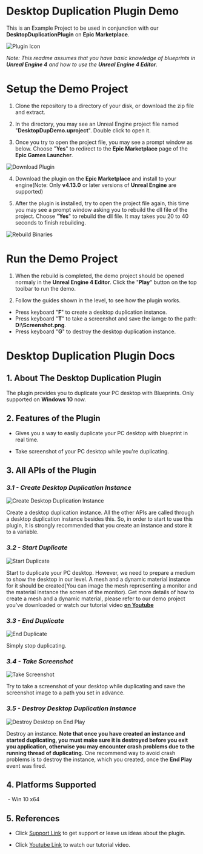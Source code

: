 # Desktop Duplication Plugin Demo
This is an Example Project to be used in conjunction with our **DesktopDuplicationPlugin** on **Epic Marketplace**.

![Plugin Icon](https://lh3.googleusercontent.com/CAyUgJYVkM2_HKOmCQNpvZNEM8IlJLch_XqnUbwOmMJQ8WHjGONtH1tNb0Fl-9RdakNojUOtMA6nM86HQGC6x7xOERdX0W7aMfclA61PSXF6NkQb4wiWFXyzv6hdLlpHIhyHPhUXJDHAGZKFrbCM2AMBog2AOZ-XDybS1nV2MljxsLgsP6rvF1QL7C3_EGjgafVWhTY6l6sa-iXGb2J7607671UYXJcEXwGRBnYUFnlrhULoWh7IwKLhR40pAYdBDDarw9b-pgs8TVo_6yrJ1ovsw6UJc4ku8PQm5_lyTUL7mPVg_8cVR4WyvJon7KZGjPBVzAqvYpoW3k2-vTCHgtm2CWv8TPxQ96v7YgnStJiGam_d7nwwx-vw_235-McVA0s10CyQVnxvUyTvKIYSz1Lj2T8_AK-5o8pPaWtNW8BPSD3w1FlUjc0Fu0Hc9FLEA7h3eFxzvcezs0ZLl_AAZtGh3A9JrEpqyanmhQhtMNk6xc15u5rnYt78ceBeJB5sKxhuG1FEJuF27uxHNjXTp5BxZK84TK_tWi-8Jjf3KHZtxWaAcR4QR2ARCgsFe8-NQqH-X8gFdDKGhBz9LsOH9oBTZVbAflkOGPcRUYQ3UWRvala9KAaGoQQSBenhgjhn1hS-U8Nq0KOeN-GQGVr_7wI7CXjyzkRKVO3YzcYpSA=s128-no)

_Note: This readme assumes that you have basic knowledge of blueprints in **Unreal Engine 4** and how to use the **Unreal Engine 4 Editor**._

# Setup the Demo Project

  1. Clone the repository to a directory of your disk, or download the zip file and extract.

  2. In the directory, you may see an Unreal Engine project file named "**DesktopDupDemo.uproject**". Double click to open it.

  3. Once you try to open the project file, you may see a prompt window as below. Choose "**Yes**" to redirect to the **Epic Marketplace** page of the **Epic Games Launcher**.
  
![Download Plugin](https://lh3.googleusercontent.com/4NHLubjlMxFQjAlkUHn9cpbTI8t2dcSsSlKviHWB19FrWnmLrF9_FBLijRDg_aQ-FhmoIqX42nN0nBDThMTP1c6_LDuXtlHjIb1Kq90lvxuNTzk2GCuX4BRMypTS21LSE5N5Q-JN2cbu0v0aygjtHi9tB-6oxROAPhHKLLTF5BfHt7jXOYuZRXk_BGnffGPIwlvuKNcnJx-q45Y5-Zk4FUo14mBoaA9l9FOBV3_vDldBlJeI5lXOAPXW39EEVfMnVBhrF4Lr02mbUMSrRmVve9774yBO7YiDktIadBiL7ejYX6DIg0XZZj424c9MtJEIdSA1Z8cnwD9jSYfMwEm7FUVSE3HOvDKAy12umLfFa4cGYgBY35kKRRQvRDUavtYN38gLzdL3H-CZQJEge0n9YWApoATugEQggphlQ3RQ3PzwmqK6LIf-exfXlWNtRrm7WRbC-FttWxrhkyyPZg4FhoqVSH0s9hxtL3Bnx1zjbSjKa8x9cWgaI-OKtGvt9uNUsiqtaJKNDBQLubOlievk9K4qkhOXoddWp2QUbCwz82o6ACTTR_F6oj-1tLwWUJWrjUzwRihxHQf6HCq-3e6FLbUNKMG7d4XnRuD3VP-UHeJ347gvJtS3=w406-h196-no)


  4. Download the plugin on the **Epic Marketplace** and install to your engine(Note: Only **v4.13.0** or later versions of **Unreal Engine** are supported)

  5. After the plugin is installed, try to open the project file again, this time you may see a prompt window asking you to rebuild the dll file of the project. Choose "**Yes**" to rebuild the dll file. It may takes you 20 to 40 seconds to finish rebuilding. 

![Rebuild Binaries](https://lh3.googleusercontent.com/0TbI8MKW2BN2Ks_Q-6egRNAfylo22ae_ge_UeQwy2zcsRJ5keC5lKvVna-hFdnlgaD4pYSxKpIEoORRZryzhV6SpcwM5e-NTEKCaB3wxn-e8WJIL2FMhoGXjGbl5l93JP9LGmQQYYEv0hoevN2QJ_sdM8GVQraQpUPmZ12JeqovhM8cmR0bW6djwsPJiVxrWjliDt69ftuLRDOdhS7QD4ZvRqKWT5JnEo52UslBjLwFTgXKOLhaBL0b09UTKGdtc4mhi1WYwe74DEIrdxOHsEK2kR3kYZVWAkpWhb-VGgItrphg6fmEEsyq9pcxW3tHqllcr7dsyfbfkUVIT_mBIXY-CxvuS2QhZKkCuxcpbtM4gd4JX3QUzgiTKKpXhpUbc2qiQqLkOKY6rnIWQoGaOpxOSkUU2gLTL22Ms5EjrDBdmEbTQD6V9X2YPnb6tSU44bTmpGQr3KYq-3XvwGV0bmHkeEotEcCfl8DTSiYzKwyMcI9ooJEK8BnRXt8enMv5fEkUxpzU9jL-FYLA9wLyrzb-j8-PX8LlaK_e7j0B-BU7Hkr0TLqzDnRKDa70n3TvRl4xeSvarD7FUETn4jDJAfk-SiDHOBSVeqIT7ZYzZZAK0irfb=w439-h248-no)

# Run the Demo Project

  1. When the rebuild is completed, the demo project should be opened normaly in the **Unreal Engine 4 Editor**. Click the "**Play**" button on the top toolbar to run the demo.

  2. Follow the guides shown in the level, to see how the plugin works.
  - Press keyboard "**F**" to create a desktop duplication instance.
  - Press keyboard "**T**" to take a screenshot and save the iamge to the path: **D:\Screenshot.png**.
  - Press keyboard "**G**" to destroy the desktop duplication instance.

# Desktop Duplication Plugin Docs

  ## 1. About The Desktop Duplication Plugin
The plugin provides you to duplicate your PC desktop with Blueprints. Only supported on **Windows 10** now.

  ## 2. Features of the Plugin

  - Gives you a way to easily duplicate your PC desktop with blueprint in real time.
  
  - Take screenshot of your PC desktop while you're duplicating.

  ## 3. All APIs of the Plugin

  ### _3.1 - Create Desktop Duplication Instance_

![Create Desktop Duplication Instance](https://lh3.googleusercontent.com/Ykvm5k4ft56ydF1cs5KW0Qkd0LcKYgZ-lhYF5zH6XElbCXlQrJljI8Ot9b9vOIUk_AY1AS0l4ZRT38sGoy_GrFAh5esBkRueXb9K4Bradfes--ZIvm_utz2XVMh4te5aVnTCsEItinjLEiQJZMRJ62NQ3rGp1mBNmpln0UKpeW7mYgc5mMoql7vtFbamXBkFqvf72WkAuwLwMWQTiknv8epLA7L05858k4tZ3Ie_YppejoFGjMWq1CX-ToKKENYh4o9EIUQYaWYsMDX1DO8lXZB-uh21UT4MkJS1OqqvaJ6kxkL-fZI-WkUdWz4bZpDmp0TieNrxL6NTRuI2Tcb5VSL42ANIXmInpJpH1zvELZ6dXXcbLdrODXzfeZHrZDkaB6HnNJcp-4XOrHlDc2FjbOy4BplVAy3LOEQaGHMhO2aUTJOlS8fR1O0GCHUKxieHY2csw0nAdO_FrImYvCjQhFj8_1hEFYxfCTOUWUFutEol96TLxXBV2DPMpD4mJe9UL9Y0zGZBuL_T9lu1i3GtxT4UHuPnahsSYgQXDfC9XbtqeP7EGRA7QGFxJE0GgYfC6GVZt5uGdAU5dVYPsp5kF5GIzBvPuPN4qiwtOYtb8TD1NfTkntgq=w794-h344-no)

Create a desktop duplication instance. All the other APIs are called through a desktop duplication instance besides this. So, in order to start to use this plugin, it is strongly recommended that you create an instance and store it to a variable.

  ### _3.2 - Start Duplicate_

![Start Duplicate](https://lh3.googleusercontent.com/OccYVQ2WsKkwkvBK7xQ7Ix2GYychRWO_wd6G7_W_bp31LSarwqjgsdWoC7M_faeV55KlYhMob9_Fydh6F_Kd92jJu5ZmdC-PdjAdJY3B4JaM3ERfe5MnwkBt7HXKCdAjarjoXNYwXboFscRNn5GixNtitRV8Oe8a693dl8G1oY8UWPifH77xhEIerUAsy66Mo63QYSaFtNVdDi7AETkpB5R0Z5hkYoW-9Vu3ZBGzyxZn0JCuLhoWvqsd1RmHNKk2c97XKIHb_xNupt0_Ckxltg_PizZeLrgTwSM2G3Vzai99YtzoMp8-KYDD5eMKUhd2v4cLubRWflgNeeflq_oxbLk4ymiNZOdenrlH4j8TzlMQeYKwqrQikdrHbObzkW2leqXYTZriSitACTagFcoZQGVAOVq1LzfCLrH5hLbg5P0gDT9NZU7O12SmZjE86HlcbNhDxEk39AoHFmNzJDHAbdcjW5jE7u-4R1HCP3gfB-Y7OKHTnIHfvVvU1z1sFrpf_s3qASYJoKqWjlcxFHuyUgRGHgRThyjB4DVbej4jDxsIaq8SXxcV7GFq6MO2zroXo1m8pHXj2uJzzp4dZcF0hBvdJK6TgYuflNzdqA7v-yck3AQl=w1884-h377-no)

Start to duplicate your PC desktop. However, we need to prepare a medium to show the desktop in our level. A mesh and a dynamic material instance for it should be created(You can image the mesh representing a monitor and the material instance the screen of the monitor). Get more details of how to create a mesh and a dynamic material, please refer to our demo project you've downloaded or watch our tutorial video **[on Youtube](https://www.youtube.com/watch?v=_KiyzNaf31w)**

  ### _3.3 - End Duplicate_

![End Duplicate](https://lh3.googleusercontent.com/7KprvATCoQM7IMEIAciN75WPomEksTJBW3H_EFlUf7TL6GeK-82Qju0aVEcffAtOnOWZRYZrlsQrCCOJPEPuSc3XqAUVk38i1XnoZidBwLWPWZtjFbAF-1UyHeeDXt-oX-VhsFZLqJy-0zB-Y3VaZEs9lByx9uGjYp0rzUS6HhCn97jLScQ6YxAwVO2QaWrbEOwyn5kg3iwtpdknvGSyeL7x36CGeXgVFDcfNbNdUeEELHPDEe4EQA-wuwFV_oBJkhdVCPLIk8yVfYoI0xSH8-M4uIlaph47xIEm9KTdiNcqcTazhOhcGnM2AjsAXRdjI3mITL4vXkDnstP1aJxM9GDg-khQIopxJrtxZd-7-xyCkjI_I9H8Jhu1Xyswp2gRX4zeei21bVBiZFHh89Kl1luuYhWVvkxy7ryUSJtfJSI0OHrKHve-wIv0EKYoetdkuy-V1ZZ6GfhuxPGD82Ujt3WGoR_2uFINolUbfiM6gAUKxre3SRnZw0H9SODKBGY285ZA1ueXLhjIj4ws-dH8Jwd8-0bpvyHz2ApDFeCwgi6CEeXCC_srg7n_CVXYyZR0iFGhJ2bokH4mMXrc39AwDQqHZzj9YabnHS9AlBrhwO_91q83=w595-h274-no)

Simply stop duplicating.

  ### _3.4 - Take Screenshot_

![Take Screenshot](https://lh3.googleusercontent.com/GtrJZ1-AIOY1xAU607v0F3nPDotlyT00QJoRMGuFOEc3dYlLn6o5gYBILy_gHb4KMf4PZXvgqZBsQmNQkrQ3BA6A7pIvMZrrhb9x6RDHovGhSKGogcXaj0j5PvmFjEPL15r9rw5uviSLNJ_7DEEzM8e9Txs6e1dABPsGqNUoJrqU7Cgc5kSKObVSK18gn5r2G1TxdYubgxixSUTXxTDiBO3Zi2QWrvFr3_G0oJlS5zyjUKTLFvA6ROQaj-FXt9C0Jm2k17D7HMXorxpwdwkDFFB3TGEAQ0LZb6_IADai3qUbiPhlnlNlORLnL6eGlQRUMltcm1rPfZDB0MS8TBXQsUiH5JIXkAVZwo0pxzUJQlSwGBfFZeILXettsQK0khPSm6Me2knDKmjZkKKIFfLY14PaHfWeFemOE6mP3Qg2_pLTC5WnN-DaL9IKJffUWb_Z5bk7_KgDekLoJSnbDCn60QOF1n8gwuofl7vJc1wyh83arbb0Di-XG-Ytx8Y21d4ZsNpSLR9LBHzSUgPjuQAnrMBraBr247XS2HZYABnqBGaEXuEWTjj_3nfK2co2OEIbHft5m9bvN0WZl1VHiNr9gclnQmJyYIAkkNtHf4mfbCdK9bSO=w1067-h345-no)

Try to take a screenshot of your desktop while duplicating and save the screenshot image to a path you set in advance.

  ### _3.5 - Destroy Desktop Duplication Instance_

![Destroy Desktop on End Play](https://lh3.googleusercontent.com/I6Qw9wXCMfIor27eksW17tAKw_DcpY_2ualVGaMwsLpN5HYSSg9Gp9OB2gAzozz4W4qF0uSs7fiaywBLaPhc1qNA4nEwgEsyD8MdldheoeiSzKWI82eukidBw0njNI49rF3B5ZU3X3omL9xdkdzTysXGxoiESkVQqHTsoc19aUp5sc-gnPSt_ec8s2ic6LaG421pHBOTD6Zupv77jQQjUhLuQn_fcwyEcxwxot69urfigwqyYh6oXsExXFJB01th2I3sZvh3aMFofWv5UU07VkJGpdbo0pFuC9-lbLJViLw6Em6XCJhxKiT8w7gCLy51UfR_c4OSUb63MEH-sflWKP3xqdEHPXjAOINs3o8dUFO2v-IIS7voeFqlRYgmEWGdaLfceICPX2UTF2UanoO-ktL7Qcu5ZjpDG5TJqzIs2z8eZdj76RxE_gx8AKHoCrjAFTUsTGzSnVD7kApmqFq2m7TynY8GZjlnkDBAcf9HXSdleajzEFbf7ijFr5wHTrEDiREtGulqalIgCOFFVoq-tfeMrRiZ1U8vNmjqqUd6ZDzTcGlTqiX6Nb2C207FpbiTSpRuRIkhwt4qi3KJ-fbCeMjrqMLKsx1_Ysf9QVA9VLeAyKv97C-d=w614-h279-no)

Destroy an instance. **Note that once you have created an instance and started duplicating, you must make sure it is destroyed before you exit you application, otherwise you may encounter crash problems due to the running thread of duplicating.** One recommend way to avoid crash problems is to destroy the instance, which you created, once the **End Play** event was fired.

  ## 4. Platforms Supported
  
  - Win 10 x64

  ## 5. References
  
  - Click [Support Link](https://github.com/TungstenGames/DesktopDuplicationPluginDemo/issues/1) to get support or leave us ideas about the plugin.
  
  - Click [Youtube Link](https://www.youtube.com/watch?v=_KiyzNaf31w) to watch our tutorial video.
